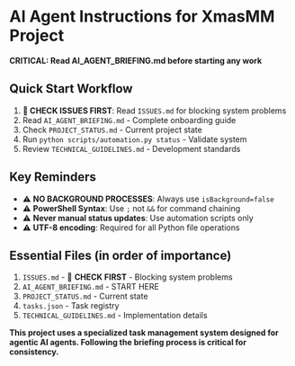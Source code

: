 # AI Agent Instructions for XmasMM Project

**CRITICAL: Read AI_AGENT_BRIEFING.md before starting any work**

## Quick Start Workflow
1. **🚨 CHECK ISSUES FIRST**: Read `ISSUES.md` for blocking system problems
2. Read `AI_AGENT_BRIEFING.md` - Complete onboarding guide
3. Check `PROJECT_STATUS.md` - Current project state
4. Run `python scripts/automation.py status` - Validate system
5. Review `TECHNICAL_GUIDELINES.md` - Development standards

## Key Reminders
- ⚠️ **NO BACKGROUND PROCESSES**: Always use `isBackground=false` 
- ⚠️ **PowerShell Syntax**: Use `;` not `&&` for command chaining
- ⚠️ **Never manual status updates**: Use automation scripts only
- ⚠️ **UTF-8 encoding**: Required for all Python file operations

## Essential Files (in order of importance)
1. `ISSUES.md` - 🚨 **CHECK FIRST** - Blocking system problems  
2. `AI_AGENT_BRIEFING.md` - START HERE
3. `PROJECT_STATUS.md` - Current state
4. `tasks.json` - Task registry
4. `TECHNICAL_GUIDELINES.md` - Implementation details

**This project uses a specialized task management system designed for agentic AI agents. Following the briefing process is critical for consistency.**
